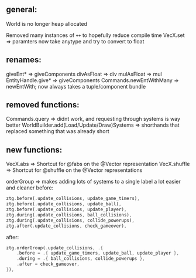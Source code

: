 ## general:
World is no longer heap allocated

Removed many instances of `++` to hopefully reduce compile time
VecX.set => paramters now take anytype and try to convert to float

## renames:
giveEnt* => giveComponents
divAsFloat => div
mulAsFloat => mul
EntityHandle.give* => giveComponents
Commands.newEntWithMany => newEntWith; now always takes a tuple/component bundle

## removed functions:
Commands.query => didnt work, and requesting through systems is way better
WorldBuilder.add(Load/Update/Draw)Systems => shorthands that replaced something that was already short

## new functions:
VecX.abs => Shortcut for @fabs on the @Vector representation
VecX.shuffle => Shortcut for @shuffle on the @Vector representations

orderGroup => makes adding lots of systems to a single label a lot easier and cleaner
before:
```rs
ztg.before(.update_collisions, update_game_timers),
ztg.before(.update_collisions, update_ball),
ztg.before(.update_collisions, update_player),
ztg.during(.update_collisions, ball_collisions),
ztg.during(.update_collisions, collide_powerups),
ztg.after(.update_collisions, check_gameover),
```
after:
```rs
ztg.orderGroup(.update_collisions, .{
    .before = .{ update_game_timers, update_ball, update_player },
    .during = .{ ball_collisions, collide_powerups },
    .after = check_gameover,
}),
```
